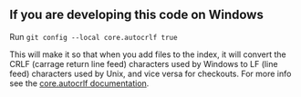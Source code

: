 ## If you are developing this code on Windows
Run `git config --local core.autocrlf true`

This will make it so that when you add files to the index, it will convert the
CRLF (carrage return line feed) characters used by Windows to LF (line feed)
characters used by Unix, and vice versa for checkouts. For more info see the
[core.autocrlf documentation](https://git-scm.com/book/en/v2/Customizing-Git-Git-Configuration#_core_autocrlf).
